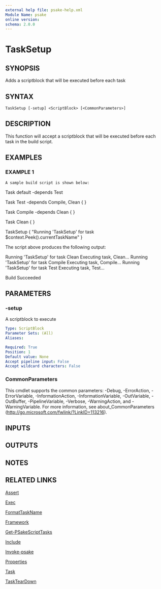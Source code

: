 ```yaml
---
external help file: psake-help.xml
Module Name: psake
online version:
schema: 2.0.0
---
```


# TaskSetup

## SYNOPSIS
Adds a scriptblock that will be executed before each task

## SYNTAX

```
TaskSetup [-setup] <ScriptBlock> [<CommonParameters>]
```

## DESCRIPTION
This function will accept a scriptblock that will be executed before each task in the build script.

## EXAMPLES

### EXAMPLE 1
```
A sample build script is shown below:
```

Task default -depends Test

Task Test -depends Compile, Clean {
}

Task Compile -depends Clean {
}

Task Clean {
}

TaskSetup {
    "Running 'TaskSetup' for task $context.Peek().currentTaskName"
}

The script above produces the following output:

Running 'TaskSetup' for task Clean
Executing task, Clean...
Running 'TaskSetup' for task Compile
Executing task, Compile...
Running 'TaskSetup' for task Test
Executing task, Test...

Build Succeeded

## PARAMETERS

### -setup
A scriptblock to execute

```yaml
Type: ScriptBlock
Parameter Sets: (All)
Aliases:

Required: True
Position: 1
Default value: None
Accept pipeline input: False
Accept wildcard characters: False
```

### CommonParameters
This cmdlet supports the common parameters: -Debug, -ErrorAction, -ErrorVariable, -InformationAction, -InformationVariable, -OutVariable, -OutBuffer, -PipelineVariable, -Verbose, -WarningAction, and -WarningVariable.
For more information, see about_CommonParameters (http://go.microsoft.com/fwlink/?LinkID=113216).

## INPUTS

## OUTPUTS

## NOTES

## RELATED LINKS

[Assert]()

[Exec]()

[FormatTaskName]()

[Framework]()

[Get-PSakeScriptTasks]()

[Include]()

[Invoke-psake]()

[Properties]()

[Task]()

[TaskTearDown]()

